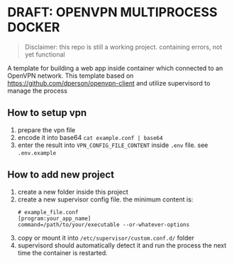 DRAFT: OPENVPN MULTIPROCESS DOCKER
===========================

> Disclaimer: this repo is still a working project. containing errors, not yet functional

A template for building a web app inside container which connected to an OpenVPN network. This template based on https://github.com/dperson/openvpn-client and utilize supervisord to manage the process

## How to setup vpn
1. prepare the vpn file
2. encode it into base64 `cat example.conf | base64`
3. enter the result into `VPN_CONFIG_FILE_CONTENT` inside `.env` file. see `.env.example`

## How to add new project
1. create a new folder inside this project
2. create a new supervisor config file. the minimum content is:
   ```
   # example_file.conf
   [program:your_app_name]
   command=/path/to/your/executable --or-whatever-options
   ```
3. copy or mount it into `/etc/supervisor/custom.conf.d/` folder
4. supervisord should automatically detect it and run the process the next time the container is restarted.
